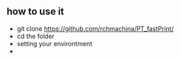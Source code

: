 ## how to use it
- git clone https://github.com/rchmachina/PT_fastPrint/
- cd the folder
- setting your environtment
- 
